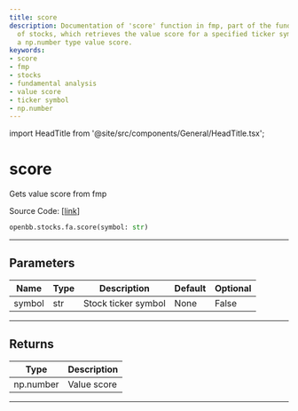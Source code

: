 ```yaml
---
title: score
description: Documentation of 'score' function in fmp, part of the fundamental analysis
  of stocks, which retrieves the value score for a specified ticker symbol. Returns
  a np.number type value score.
keywords:
- score
- fmp
- stocks
- fundamental analysis
- value score
- ticker symbol
- np.number
---
```


import HeadTitle from '@site/src/components/General/HeadTitle.tsx';

<HeadTitle title="score - Fa - Stocks - Reference | OpenBB SDK Docs" />

# score

Gets value score from fmp

Source Code: [[link](https://github.com/OpenBB-finance/OpenBBTerminal/tree/main/openbb_terminal/stocks/fundamental_analysis/fmp_model.py#L25)]

```python
openbb.stocks.fa.score(symbol: str)
```

---

## Parameters

| Name | Type | Description | Default | Optional |
| ---- | ---- | ----------- | ------- | -------- |
| symbol | str | Stock ticker symbol | None | False |


---

## Returns

| Type | Description |
| ---- | ----------- |
| np.number | Value score |
---
